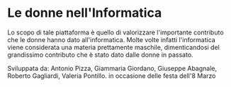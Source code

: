 # Le donne nell'Informatica
Lo scopo di tale piattaforma è quello di valorizzare l'importante contributo che le donne hanno dato all'informatica.
Molte volte infatti l'informatica viene considerata una materia prettamente maschile, dimenticandosi del grandissimo
contributo che è stato dato dalle donne in passato.


Sviluppata da:
Antonio Pizza, Giammaria Giordano, Giuseppe Abagnale, Roberto Gagliardi, Valeria Pontillo.
in occasione delle festa dell'8 Marzo
